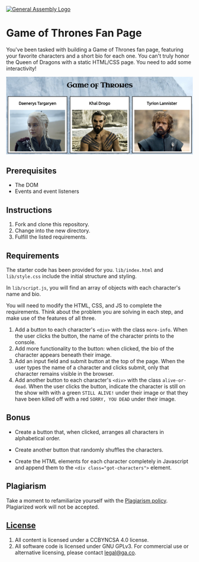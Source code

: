 [![General Assembly Logo](https://camo.githubusercontent.com/1a91b05b8f4d44b5bbfb83abac2b0996d8e26c92/687474703a2f2f692e696d6775722e636f6d2f6b6538555354712e706e67)](https://generalassemb.ly/education/web-development-immersive)

# Game of Thrones Fan Page

You've been tasked with building a Game of Thrones fan page, featuring your
favorite characters and a short bio for each one. You can't truly honor the
Queen of Dragons with a static HTML/CSS page. You need to add some
interactivity!

![Screenshot](lib/img/screensshot.png)

## Prerequisites

- The DOM
- Events and event listeners

## Instructions

1. Fork and clone this repository.
2. Change into the new directory.
3. Fulfill the listed requirements.

## Requirements

The starter code has been provided for you. `lib/index.html` and `lib/style.css`
include the initial structure and styling.

In `lib/script.js`, you will find an array of objects with each character's name
and bio.

You will need to modify the HTML, CSS, and JS to complete the requirements.
Think about the problem you are solving in each step, and make use of the
features of all three.

1. Add a button to each character's `<div>` with the class `more-info`. When the
   user clicks the button, the name of the character prints to the console.
2. Add more functionality to the button: when clicked, the bio of the character
   appears beneath their image.
3. Add an input field and submit button at the top of the page. When the user
   types the name of a character and clicks submit, only that character remains
   visible in the browser.
4. Add another button to each character's `<div>` with the class
   `alive-or-dead`. When the user clicks the button, indicate the character is
   still on the show with with a green `STILL ALIVE!` under their image or that
   they have been killed off with a red `SORRY, YOU DEAD` under their image.

## Bonus

- Create a button that, when clicked, arranges all characters in alphabetical
  order.

- Create another button that randomly shuffles the characters.

- Create the HTML elements for each character completely in Javascript and
  append them to the `<div class="got-characters">` element.

## Plagiarism

Take a moment to refamiliarize yourself with the
[Plagiarism policy](https://git.generalassemb.ly/DC-WDI/Administrative/blob/master/plagiarism.md).
Plagiarized work will not be accepted.

## [License](LICENSE)

1.  All content is licensed under a CC­BY­NC­SA 4.0 license.
1.  All software code is licensed under GNU GPLv3. For commercial use or
    alternative licensing, please contact legal@ga.co.
